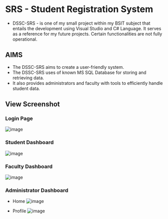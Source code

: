 # SRS - Student Registration System


- DSSC-SRS - is one of my small project within my BSIT subject that entails the development using Visual Studio and C# Language. It serves as a reference for my future projects. Certain functionalities are not fully operational.

## AIMS

- The DSSC-SRS aims to create a user-friendly system.
- The DSSC-SRS uses of known MS SQL Database for storing and retrieving data.
- It also provides administrators and faculty with tools to efficiently handle student data.

## View Screenshot

### Login Page
![image](https://github.com/kaitolegion/SRS/assets/47966968/d3f32e7d-c2d9-46bc-9726-dd248f0b5aab)



### Student Dashboard
![image](https://github.com/kaitolegion/SRS/assets/47966968/81a0c092-f7f4-49f3-b62f-777794995bd2)


### Faculty Dashboard
![image](https://github.com/kaitolegion/SRS/assets/47966968/23acd094-09b1-465c-9838-3b7f59cc0b90)

### Administrator Dashboard
- Home
![image](https://github.com/kaitolegion/SRS/assets/47966968/679235bb-02a3-46f3-b063-d7ef3e90fd21)

- Profile
![image](https://github.com/kaitolegion/SRS/assets/47966968/b133ef71-aea9-4292-9851-1b414eec6937)

